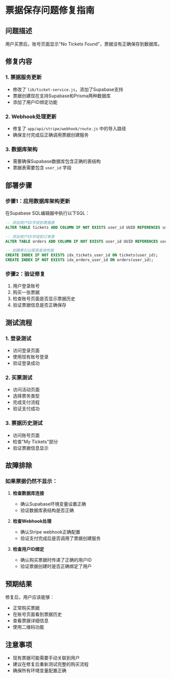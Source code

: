 # 票据保存问题修复指南

## 问题描述
用户买票后，账号页面显示"No Tickets Found"，票据没有正确保存到数据库。

## 修复内容

### 1. 票据服务更新
- 修改了 `lib/ticket-service.js`，添加了Supabase支持
- 票据创建现在支持Supabase和Prisma两种数据库
- 添加了用户ID绑定功能

### 2. Webhook处理更新
- 修复了 `app/api/stripe/webhook/route.js` 中的导入路径
- 确保支付完成后正确调用票据创建服务

### 3. 数据库架构
- 需要确保Supabase数据库包含正确的表结构
- 票据表需要包含 `user_id` 字段

## 部署步骤

### 步骤1：应用数据库架构更新
在Supabase SQL编辑器中执行以下SQL：

```sql
-- 添加用户ID字段到票据表
ALTER TABLE tickets ADD COLUMN IF NOT EXISTS user_id UUID REFERENCES users(id) ON DELETE SET NULL;

-- 添加用户ID字段到订单表
ALTER TABLE orders ADD COLUMN IF NOT EXISTS user_id UUID REFERENCES users(id) ON DELETE SET NULL;

-- 创建索引以提高查询性能
CREATE INDEX IF NOT EXISTS idx_tickets_user_id ON tickets(user_id);
CREATE INDEX IF NOT EXISTS idx_orders_user_id ON orders(user_id);
```

### 步骤2：验证修复
1. 用户登录账号
2. 购买一张票据
3. 检查账号页面是否显示票据历史
4. 验证票据信息是否正确保存

## 测试流程

### 1. 登录测试
- 访问登录页面
- 使用现有账号登录
- 验证登录成功

### 2. 买票测试
- 访问活动页面
- 选择票务类型
- 完成支付流程
- 验证支付成功

### 3. 票据历史测试
- 访问账号页面
- 检查"My Tickets"部分
- 验证票据信息显示

## 故障排除

### 如果票据仍然不显示：

1. **检查数据库连接**
   - 确认Supabase环境变量设置正确
   - 验证数据库表结构是否正确

2. **检查Webhook处理**
   - 确认Stripe webhook正确配置
   - 验证支付完成后是否调用了票据创建服务

3. **检查用户ID绑定**
   - 确认购买票据时传递了正确的用户ID
   - 验证票据创建时是否正确绑定了用户

## 预期结果

修复后，用户应该能够：
- 正常购买票据
- 在账号页面看到票据历史
- 查看票据详细信息
- 使用二维码功能

## 注意事项

- 现有票据可能需要手动关联到用户
- 建议在修复后重新测试完整的购买流程
- 确保所有环境变量配置正确
